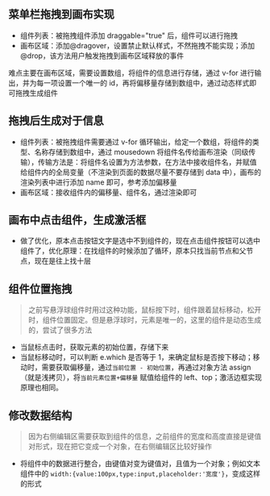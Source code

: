 ## 菜单栏拖拽到画布实现

- 组件列表：被拖拽组件添加 draggable="true" 后，组件可以进行拖拽
- 画布区域：添加@dragover，设置禁止默认样式，不然拖拽不能实现；添加@drop，该方法用户触发拖拽到画布区域释放的事件

难点主要在画布区域，需要设置数组，将组件的信息进行存储，通过 v-for 进行输出，并为每一项设置一个唯一的 id，再将偏移量存储到数组中，通过动态样式即可拖拽生成组件

## 拖拽后生成对于信息

- 组件列表：被拖拽组件需要通过 v-for 循环输出，给定一个数组，将组件的类型、名称存储到数组中，通过 mousedown 将组件名传给画布渲染（同级传输），传输方法是：将组件名设置为方法参数，在方法中接收组件名，并赋值给组件内的全局变量（不渲染到页面的数据尽量不要存储到 data 中），画布的渲染列表中进行添加 name 即可，参考添加偏移量
- 画布区域：接收组件内的偏移量、组件名，通过渲染即可

## 画布中点击组件，生成激活框

- 做了优化，原本点击按钮文字是选中不到组件的，现在点击组件按钮可以选中组件了，优化原理：在找组件的时候添加了循环，原本只找当前节点和父节点，现在是往上找十层

## 组件位置拖拽

> 之前写悬浮球组件时用过这种功能，鼠标按下时，组件跟着鼠标移动，松开时，组件位置固定。但是悬浮球时，元素是唯一的，这里的组件是动态生成的，尝试了很多方法

- 当鼠标点击时，获取元素的初始位置，存储下来
- 当鼠标移动时，可以判断 e.which 是否等于 1，来确定鼠标是否按下移动；移动时，需要获取偏移量，通过`当前位置 - 初始位置`，再通过对象方法 assign（就是浅拷贝），将`当前元素位置+偏移量` 赋值给组件的 left、top；激活边框实现原理也相同。

## 修改数据结构

> 因为右侧编辑区需要获取到组件的信息，之前组件的宽度和高度直接是键值对形式，现在把它变成一个对象，在右侧编辑区比较好操作

- 将组件中的数据进行整合，由键值对变为键值对，且值为一个对象；例如文本组件中的 `width:{value:100px,type:input,placeholder:'宽度'}`，变成这样的形式
